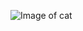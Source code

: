 ![Image of cat](https://www.hdwallpaper.nu/wp-content/uploads/2015/02/Funny-Cat-Hidden-1024x768.jpg)
